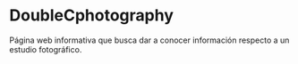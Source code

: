 # DoubleCphotography
Página web informativa que busca dar a conocer información respecto a un estudio fotográfico.
